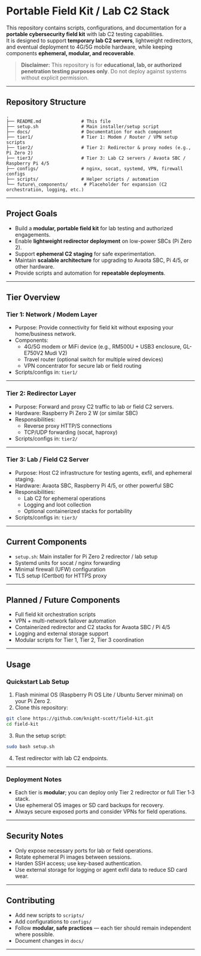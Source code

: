 # Portable Field Kit / Lab C2 Stack

This repository contains scripts, configurations, and documentation for a **portable cybersecurity field kit** with lab C2 testing capabilities.  
It is designed to support **temporary lab C2 servers**, lightweight redirectors, and eventual deployment to 4G/5G mobile hardware, while keeping components **ephemeral, modular, and recoverable**.

> **Disclaimer:** This repository is for **educational, lab, or authorized penetration testing purposes only**. Do not deploy against systems without explicit permission.

---

## Repository Structure

```
.
├── README.md               # This file
├── setup.sh                # Main installer/setup script
├── docs/                   # Documentation for each component
├── tier1/                  # Tier 1: Modem / Router / VPN setup scripts
├── tier2/                  # Tier 2: Redirector & proxy nodes (e.g., Pi Zero 2)
├── tier3/                  # Tier 3: Lab C2 servers / Avaota SBC / Raspberry Pi 4/5
├── configs/                # nginx, socat, systemd, VPN, firewall configs
├── scripts/                # Helper scripts / automation
└── future\_components/      # Placeholder for expansion (C2 orchestration, logging, etc.)
```

---

## Project Goals

- Build a **modular, portable field kit** for lab testing and authorized engagements.  
- Enable **lightweight redirector deployment** on low-power SBCs (Pi Zero 2).  
- Support **ephemeral C2 staging** for safe experimentation.  
- Maintain **scalable architecture** for upgrading to Avaota SBC, Pi 4/5, or other hardware.  
- Provide scripts and automation for **repeatable deployments**.

---

## Tier Overview

### Tier 1: Network / Modem Layer
- Purpose: Provide connectivity for field kit without exposing your home/business network.  
- Components:
  - 4G/5G modem or MiFi device (e.g., RM500U + USB3 enclosure, GL-E750V2 Mudi V2)
  - Travel router (optional switch for multiple wired devices)
  - VPN concentrator for secure lab or field routing
- Scripts/configs in: `tier1/`

---

### Tier 2: Redirector Layer
- Purpose: Forward and proxy C2 traffic to lab or field C2 servers.  
- Hardware: Raspberry Pi Zero 2 W (or similar SBC)  
- Responsibilities:
  - Reverse proxy HTTP/S connections
  - TCP/UDP forwarding (socat, haproxy)
- Scripts/configs in: `tier2/`

---

### Tier 3: Lab / Field C2 Server
- Purpose: Host C2 infrastructure for testing agents, exfil, and ephemeral staging.  
- Hardware: Avaota SBC, Raspberry Pi 4/5, or other powerful SBC  
- Responsibilities:
  - Lab C2 for ephemeral operations
  - Logging and loot collection
  - Optional containerized stacks for portability
- Scripts/configs in: `tier3/`

---

## Current Components

- `setup.sh`: Main installer for Pi Zero 2 redirector / lab setup
- Systemd units for socat / nginx forwarding
- Minimal firewall (UFW) configuration
- TLS setup (Certbot) for HTTPS proxy

---

## Planned / Future Components

- Full field kit orchestration scripts  
- VPN + multi-network failover automation  
- Containerized redirector and C2 stacks for Avaota SBC / Pi 4/5  
- Logging and external storage support  
- Modular scripts for Tier 1, Tier 2, Tier 3 coordination  

---

## Usage

### Quickstart Lab Setup
1. Flash minimal OS (Raspberry Pi OS Lite / Ubuntu Server minimal) on your Pi Zero 2.  
2. Clone this repository:
```bash
git clone https://github.com/knight-scott/field-kit.git
cd field-kit
```

3. Run the setup script:

```bash
sudo bash setup.sh
```

4. Test redirector with lab C2 endpoints.

---

### Deployment Notes

* Each tier is **modular**; you can deploy only Tier 2 redirector or full Tier 1‑3 stack.
* Use ephemeral OS images or SD card backups for recovery.
* Always secure exposed ports and consider VPNs for field operations.

---

## Security Notes

* Only expose necessary ports for lab or field operations.
* Rotate ephemeral Pi images between sessions.
* Harden SSH access; use key-based authentication.
* Use external storage for logging or agent exfil data to reduce SD card wear.

---

## Contributing

* Add new scripts to `scripts/`
* Add configurations to `configs/`
* Follow **modular, safe practices** — each tier should remain independent where possible.
* Document changes in `docs/`

---

